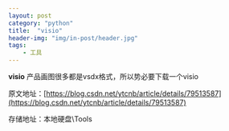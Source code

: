 ```yaml
---
layout: post
category: "python"
title:  "visio"
header-img: "img/in-post/header.jpg"
tags:
    - 工具
---
```


**visio**
产品画图很多都是vsdx格式，所以势必要下载一个visio

原文地址：[https://blog.csdn.net/ytcnb/article/details/79513587](https://blog.csdn.net/ytcnb/article/details/79513587)

存储地址：本地硬盘\Tools